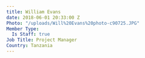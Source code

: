 ```yaml
---
title: William Evans
date: 2018-06-01 20:33:00 Z
Photo: "/uploads/Will%20Evans%20photo-c90725.JPG"
Member Type:
  Is Staff: true
Job Title: Project Manager
Country: Tanzania
---
```



